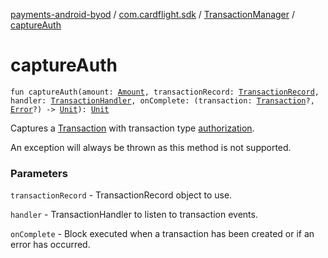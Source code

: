 [payments-android-byod](../../index.md) / [com.cardflight.sdk](../index.md) / [TransactionManager](index.md) / [captureAuth](./capture-auth.md)

# captureAuth

`fun captureAuth(amount: `[`Amount`](../../com.cardflight.sdk.core/-amount/index.md)`, transactionRecord: `[`TransactionRecord`](../../com.cardflight.sdk.core/-transaction-record/index.md)`, handler: `[`TransactionHandler`](../../com.cardflight.sdk.core.interfaces/-transaction-handler/index.md)`, onComplete: (transaction: `[`Transaction`](../../com.cardflight.sdk.core/-transaction/index.md)`?, `[`Error`](https://kotlinlang.org/api/latest/jvm/stdlib/kotlin/-error/index.html)`?) -> `[`Unit`](https://kotlinlang.org/api/latest/jvm/stdlib/kotlin/-unit/index.html)`): `[`Unit`](https://kotlinlang.org/api/latest/jvm/stdlib/kotlin/-unit/index.html)

Captures a [Transaction](../../com.cardflight.sdk.core/-transaction/index.md) with transaction type
[authorization](../../com.cardflight.sdk.core.enums/-transaction-type/-a-u-t-h-o-r-i-z-a-t-i-o-n.md).

An exception will always be thrown as this method is not supported.

### Parameters

`transactionRecord` - TransactionRecord object to use.

`handler` - TransactionHandler to listen to transaction events.

`onComplete` - Block executed when a transaction has been created or if an error has occurred.